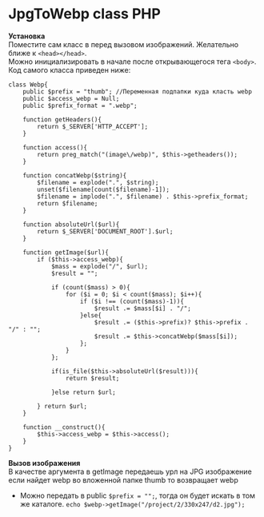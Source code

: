 # JpgToWebp class PHP
**Установка**<br>
Поместите сам класс в перед вызовом изображений. Желательно ближе к `<head></head>`.<br> Можно инициализировать в начале после открывающегося тега `<body>`. Код самого класса приведен ниже:
```
class Webp{
	public $prefix = "thumb"; //Переменная подпапки куда класть webp
	public $access_webp = Null;
	public $prefix_format = ".webp";

	function getHeaders(){
		return $_SERVER['HTTP_ACCEPT'];
	}

	function access(){
		return preg_match("(image\/webp)", $this->getheaders()); 
	}

	function concatWebp($string){
		$filename = explode(".", $string);
		unset($filename[count($filename)-1]);
		$filename = implode(".", $filename) . $this->prefix_format;
		return $filename;
	}

	function absoluteUrl($url){
		return $_SERVER['DOCUMENT_ROOT'].$url;
	}

	function getImage($url){
		if ($this->access_webp){
			$mass = explode("/", $url);
			$result = "";

			if (count($mass) > 0){
				for ($i = 0; $i < count($mass); $i++){
					if ($i !== (count($mass)-1)){
						$result .= $mass[$i] . "/";
					}else{
						$result .= ($this->prefix)? $this->prefix . "/" : "";
						$result .= $this->concatWebp($mass[$i]);
					};
				}
			};

			if(is_file($this->absoluteUrl($result))){
				return $result;

			}else return $url;

		} return $url;
	}

	function __construct(){
		$this->access_webp = $this->access();
	}
}
```
**Вызов изображения**<br>
В качестве аргумента в getImage передаешь урл на JPG изображение если найдет webp во вложенной папке thumb то возвращает webp<br>
* Можно передать в public `$prefix = "";`, тогда он будет искать в том же каталоге.
```echo $webp->getImage("/project/2/330x247/d2.jpg"); ```

